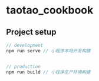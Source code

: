 # taotao_cookbook

## Project setup

```javascript
// development
npm run serve // 小程序本地开发构建


// production
npm run build // 小程序生产环境构建

```
